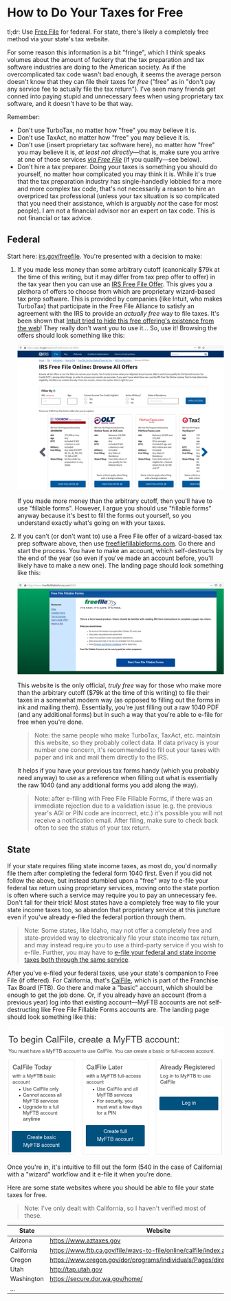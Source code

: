 # How to Do Your Taxes for Free

tl;dr: Use [Free File][1] for federal. For state, there's likely a completely
free method via your state's tax website.

For some reason this information is a bit "fringe", which I think speaks
volumes about the amount of fuckery that the tax preparation and tax software
industries are doing to the American society. As if the overcomplicated tax
code wasn't bad enough, it seems the average person doesn't know that they can
file their taxes for *free* ("free" as in "don't pay any service fee to
actually file the tax return"). I've seen many friends get conned into paying
stupid and unnecessary fees when using proprietary tax software, and it doesn't
have to be that way.

Remember:

* Don't use TurboTax, no matter how "free" you may believe it is.
* Don't use TaxAct, no matter how "free" you may believe it is.
* Don't use {insert proprietary tax software here}, no matter how "free" you
  may believe it is, *at least not directly*&mdash;that is, make sure you
  arrive at one of those services [*via Free File*][1] (if you
  qualify&mdash;see below).
* Don't hire a tax preparer. Doing your taxes is something you should do
  yourself, no matter how complicated you may think it is. While it's true that
  the tax preparation industry has single-handedly lobbied for a more and more
  complex tax code, that's not necessarily a reason to hire an overpriced tax
  professional (unless your tax situation is so complicated that you need their
  assistance, which is arguably *not* the case for most people). I am not a
  financial advisor nor an expert on tax code. This is not financial or tax
  advice.

## Federal
Start here: [irs.gov/freefile][1]. You're presented with a decision to make:

1. If you made less money than some arbitrary cutoff (canonically $79k at
   the time of this writing, but it may differ from tax prep offer to offer)
   in the tax year then you can use an [IRS Free File Offer][4]. This gives you
   a plethora of offers to choose from which are proprietary wizard-based tax
   prep software. This is provided by companies (like Intuit, who makes
   TurboTax) that participate in the Free File Alliance to satisfy an agreement
   with the IRS to provide an *actually free* way to file taxes. It's been
   shown that [Intuit tried to hide this free offering's existence from
   the web][6]! They really don't want you to use it... So, use it! Browsing
   the offers should look something like this:

   ![Free File offers](free-file-offers.png)

   If you made more money than the arbitrary cutoff, then you'll have to use
   "fillable forms". However, I argue you should use "fillable forms" anyway
   because it's best to fill the forms out yourself, so you understand exactly
   what's going on with your taxes.

1. If you can't (or don't want to) use a Free File offer of a wizard-based tax
   prep software above, then use [freefilefillableforms.com][2]. Go there and
   start the process. You have to make an account, which self-destructs by the
   end of the year (so even if you've made an account before, you'll likely
   have to make a new one). The landing page should look something like this:

   ![Free File Fillable Forms](ffff.png)

   This website is the only official, *truly free* way for those who make more
   than the arbitrary cutoff ($79k at the time of this writing) to file their
   taxes in a somewhat modern way (as opposed to filling out the forms in ink
   and mailing them). Essentially, you're just filling out a raw 1040 PDF (and
   any additional forms) but in such a way that you're able to e-file for free
   when you're done.

   > Note: the same people who make TurboTax, TaxAct, etc. maintain this
   > website, so they probably collect data. If data privacy is your number one
   > concern, it's recommended to fill out your taxes with paper and ink and
   > mail them directly to the IRS.

   It helps if you have your previous tax forms handy (which you probably need
   anyway) to use as a reference when filling out what is essentially the raw
   1040 (and any additional forms you add along the way).

   > Note: after e-filing with Free File Fillable Forms, if there was an
   > immediate rejection due to a validation issue (e.g. the previous year's
   > AGI or PIN code are incorrect, etc.) it's possible you will not receive a
   > notification email. After filing, make sure to check back often to see the
   > status of your tax return.

## State
If your state requires filing state income taxes, as most do, you'd normally
file them after completing the federal form 1040 first. Even if you did not
follow the above, but instead stumbled upon a "free" way to e-file your federal
tax return using proprietary services, moving onto the state portion is often
where such a service may require you to pay an unnecessary fee. Don't fall for
their trick! Most states have a completely free way to file your state income
taxes too, so abandon that proprietary service at this juncture even if you've
already e-filed the federal portion through them.

> Note: Some states, like Idaho, may not offer a completely free and
> state-provided way to electronically file your state income tax return, and
> may instead require you to use a third-party service if you wish to e-file.
> Further, you may have to [e-file your federal and state income taxes both
> through the same service][5].

After you've e-filed your federal taxes, use your state's companion to Free
File (if offered). For California, that's [CalFile][3], which is part of the
Franchise Tax Board (FTB). Go there and make a "basic" account, which should be
enough to get the job done. Or, if you already have an account (from a previous
year) log into that existing account&mdash;MyFTB accounts are not
self-destructing like Free File Fillable Forms accounts are. The landing page
should look something like this:

![CalFile](calfile.png)

Once you're in, it's intuitive to fill out the form (540 in the case of
California) with a "wizard" workflow and it e-file it when you're done.

Here are some state websites where you should be able to file your state taxes
for free.

> Note: I've only dealt with California, so I haven't verified most of these.

| State      | Website                                                                   |
|------------|---------------------------------------------------------------------------|
| Arizona    | https://www.aztaxes.gov                                                   |
| California | https://www.ftb.ca.gov/file/ways-to-file/online/calfile/index.asp         |
| Oregon     | https://www.oregon.gov/dor/programs/individuals/Pages/direct_file_OR.aspx |
| Utah       | http://tap.utah.gov                                                       |
| Washington | https://secure.dor.wa.gov/home/                                           |
| ...        |                                                                           |

[1]: https://www.irs.gov/freefile
[2]: https://www.freefilefillableforms.com
[3]: https://www.ftb.ca.gov/file/ways-to-file/online/calfile/index.asp
[4]: https://apps.irs.gov/app/freeFile/
[5]: https://tax.idaho.gov/taxes/income-tax/individual-income/filing-and-paying/
[6]: https://www.propublica.org/article/turbotax-deliberately-hides-its-free-file-page-from-search-engines
